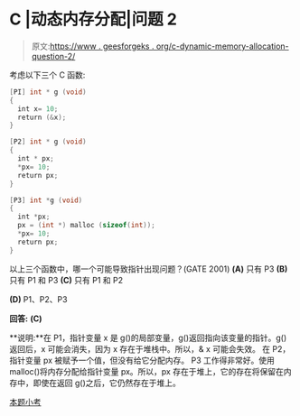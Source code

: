# C |动态内存分配|问题 2

> 原文:[https://www . geesforgeks . org/c-dynamic-memory-allocation-question-2/](https://www.geeksforgeeks.org/c-dynamic-memory-allocation-question-2/)

考虑以下三个 C 函数:

```cpp
[PI] int * g (void) 
{ 
  int x= 10; 
  return (&x); 
}  

[P2] int * g (void) 
{ 
  int * px; 
  *px= 10; 
  return px; 
} 

[P3] int *g (void) 
{ 
  int *px; 
  px = (int *) malloc (sizeof(int)); 
  *px= 10; 
  return px; 
}
```

以上三个函数中，哪一个可能导致指针出现问题？(GATE 2001)
**(A)** 只有 P3
**(B)** 只有 P1 和 P3
**(C)** 只有 P1 和 P2

**(D)** P1、P2、P3

**回答:** **(C)**

**说明:**在 P1，指针变量 x 是 g()的局部变量，g()返回指向该变量的指针。g()返回后，x 可能会消失，因为 x 存在于堆栈中。所以，& x 可能会失效。
在 P2，指针变量 px 被赋予一个值，但没有给它分配内存。
P3 工作得非常好。使用 malloc()将内存分配给指针变量 px。所以，px 存在于堆上，它的存在将保留在内存中，即使在返回 g()之后，它仍然存在于堆上。

[本题小考](https://www.geeksforgeeks.org/quiz-corner-gq/)